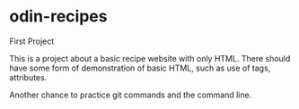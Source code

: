 # odin-recipes
First Project

This is a project about a basic recipe website with only HTML. There should have some form of demonstration of basic HTML, such as use of tags, attributes.

Another chance to practice git commands and the command line.
